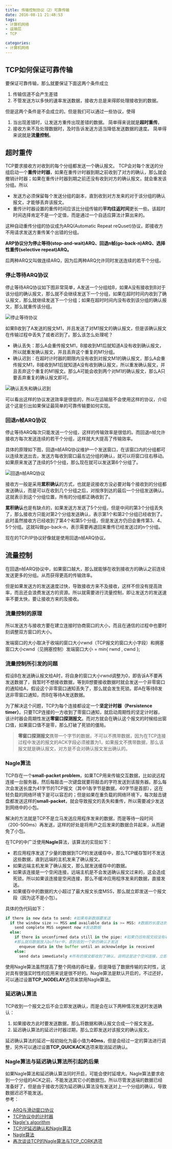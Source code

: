 ```yaml
---
title: 传输控制协议（2）可靠传输
date: 2016-08-11 21:48:53
tags:
- 计算机网络
- 运输层
- TCP

categories:
- 计算机网络
---
```



## TCP如何保证可靠传输

要保证可靠传输，那么就要保证下面这两个条件成立

1. 传输信道不会产生差错
2. 不管发送方以多快的速率发送数据，接收方总是来得即处理接收到的数据。

<!-- more -->
但是这两个条件是不会成立的。但是我们可以通过一些协议，使得

1. 当出现差错时，让发送方重传出现差错的数据。 简单得来说就是**超时重传**。
2. 接收方来不及处理数据时，及时告诉发送方适当降低发送数据的速度。  简单得来说就是**流量控制**。


## 超时重传
TCP要求接收方对收到的每个分组都发送一个确认报文。
TCP会对每个发送的分组启动一个**重传计时器**，如果在重传计时器到期之前收到了对方的确认，那么就会撤销计时器；如果在重传计时器到期之前还没有收到对方的确认报文，就会重发该分组。所以

+ 发送方必须保留每个发送分组的副本，直到收到对方发来的对于该分组的确认报文，才能够丢弃该报文。
+ 重传计时器设置的重传时间应该比分组传输的**平均往返时间**更长一些。该超时时间选择肯定不是一个定值，而是通过一个自适应算法计算出来的。

这种自动重传分组的协议成为ARQ(Automatic Repeat reQuset)协议，即接收方不用请求发送方重传某个出错的分组。

**ARP协议分为停止等待(stop-and-wait)ARQ、回退n帧(go-back-n)ARQ、选择性重传(selective repeat)ARQ。**

后两种ARQ又叫做连续ARQ，因为后两种ARQ允许同时发送连续的若干个分组。
### 停止等待ARQ协议

停止等待ARQ协议如下图非常简单，A发送一个分组给B，如果A没有接收到B对于该分组的确认报文，那么就不会继续发送下一个分组，如果在超时时间内收到了确认报文，那么就继续发送下一个分组；如果在超时时间内没有收到该分组的确认报文，那么就重传该分组。

![停止等待协议](stop_waitting_protocol.png)

如果B收到了A发送的报文M1，并且发送了对M1报文的确认报文，但是该确认报文在传输过程中丢失了或者迟到了。那么该怎么处理呢？
+ 确认丢失：那么A会重传报文M1，B接收到M1后就知道A没有收到确认报文，所以就重发确认报文，并且丢弃这个重复的M1分组。
+ 确认迟到：在超时计时器的期限内没有收到对报文M1的确认报文，那么A会重传报文M1，B接收到M1后就知道A没有收到确认报文，所以重发确认报文，并且丢弃这个重复的M1报文。那么A可能会收到两个对M1的确认报文，那么A只要丢弃重复的确认报文即可。

![确认丢失和确认迟到](verify_lost_and_verify_late.png)

可以看出这样的协议发送效率是很低的，所以在运输层不会使用这样的协议，介绍这个这是引出如果保证最简单的可靠传输要如何实现。


### 回退n帧ARQ协议

停止等待ARQ每次只能发送一个分组，这样的传输效率是很低的。而回退n帧允许接收方每次发送连续的若干个分组，这样就大大提高了传输效率。

具体的原理如下图，回退n帧ARQ协议维护一个发送窗口，在该窗口内的分组都可以连续发送出去，发送方每收到窗口最左边分组的确认，就可以将窗口往右移动。如果原来发送了连续的5个分组，那么现在就可以发送第6个分组了。

![回退n帧ARQ协议](go_back_n.png)

接收方一般是采用**累积确认**的方式，也就是说接收方没必要对每个接收到的分组都发送确认，而是可以在收到几个分组之后，对按序到达的最后一个分组发送确认。这就表示到这个分组位置，所有的分组都正确收到了。

**累积确认**也是有缺点的，如果发送方发送了5个分组，但是中间的第3个分组丢失了，那么接收方只能对第2个分组发送确认，表示第1个和第2个分组已经收到了。此时虽然接收方已经收到了第4个和第5个分组，但是发送方仍旧会重传第3、4、5个分组。这就叫做go-back-n，表示需要再退回来重传已经发送过的n个分组。

现在的TCP/IP协议好像就是使用回退n帧ARQ协议。

## 流量控制
在回退n帧ARQ协议中，如果窗口越大，那么就能够在收到接收方的确认之前连续发送更多的分组。从而获得更高的传输效率。

但是如果发送方的发送速度过快，导致接收方来不及接收，这样不但没有提高效率，而且还会浪费发送方的资源。所以就需要进行流量控制，即让发送方的发送速率不要太快，要让接收方来的及接收。

### 流量控制的原理

所以发送方与接收方要在建立连接时协商窗口的大小，而且在通信的过程中也要时刻调整双方窗口的大小。

发端窗口的大小取决于收端的窗口大小rwnd（TCP报文的窗口大小字段）和拥塞窗口大小cwnd（见拥塞控制）发端窗口大小 = min{ rwnd , cwnd };

### 流量控制所引发的问题
假设B在发送确认报文给A时，将自身的窗口大小rwnd调整为0，即告诉A不要再发送数据了，我暂时不想接收数据，等到B想要接收数据时就会发送一个非零窗口的通知给A，假设这个非零窗口通知丢失了，那么就会发生死锁。即A在等待B发送非零窗口通知，而B在等待A发送数据。

为了解决这个问题，TCP为每个连接都设定一个**坚定计时器（Persistence timer）**。只要TCP连接的一方收到了零窗口通知，就启动周期性的坚定计时器，该计时器会周期性发送**零窗口探测报文**。而对方就会在确认这个报文的时候给出窗口值，如果窗口值不是零，那么打破了死锁的僵局。

> **零窗口探测报文**携带一个字节的数据，不可以不携带数据，因为在TCP连接过程中发送的报文的ACK字段必须被置为1，如果报文不携带数据，那么该报文就是确认报文，对方是不会对确认报文发出确认的。

### Nagle算法

TCP存在一个**small-packet problem**，如果TCP用来传输交互数据，比如说远程连接一台服务器，然后每敲击一次键盘就要将敲击的字符发送到该服务器。那么每次会发送长度为41字节的TCP报文（其中1各字节是数据，40字节是首部），这在轻负载的网络环境下是可以容忍的；但是如果在重负载的网络环境下，每次敲击键盘都发送这样的**small-packet**，就会导致报文的丢失和重传，所以需要减少发送到网络中的小包。

解决的方法就是TCP不是立马发送应用程序发来的数据，而是等待一段时间（200-500ms）再发送，这样的好处是将用户之后发来的数据合并起来，从而避免了小包。

在TCP的中广泛使用**Nagle**算法，该算法的实现如下：
+ 若应用程序发送了少量的数据到TCP的发送缓存中，那么TCP缓存暂时不发送这些数据，直到远端的主机发来了确认报文。
+ 如果远端主机发来了确认报文，那么就发送缓存中的数据。
+ 如果该连接是一个空闲连接，远端主机是不会发送确认报文过来的，这会造成死锁。所以如果该连接是空闲连接，那么不缓冲应用程序发来的数据，直接发送。
+ 如果缓存中的数据的大小超过了最大报文长度MSS，那么就立即发送一个报文段（因为这不是小包）。

具体的伪代码如下：
```python
if there is new data to send: #如果有新数据要发送
  if the window size >= MSS and available data is >= MSS: #数据的长度达到最大报文段
    send complete MSS segment now #发送数据
  else:
    if there is unconfirmed data still in the pipe: #如果仍旧有报文段没有收到确认
	#那么就将数据放入buffer中，直到收到一个新的确认才发送
      enqueue data in the buffer until an acknowledge is received 
    else:
      send data immediately #所有的报文都收到了确认，说明这是这个空闲连接，立即发送数据。
```

使用Nagle算法虽然提高了整个网络的吞吐量，但是降低了数据传输的实时性，这对具有很强实时性的应用来说是很不好的。Nagle算法是默认开启的，不过还好，可以通过设置**TCP_NODELAY**选项来禁用Nagle算法。

### 延迟确认算法

TCP收到一个报文之后不会立即发送确认，而是会在以下两种情况发送时发送确认：
1. 如果接收方此时要发送数据，那么将数据和确认报文合成一个报文发送。
2. 延迟确认算法的延迟计时器过期，那么立即发送对该报文的确认报文。

延迟确认算法的延迟一般初始化为最小值为**40ms**，但是会经过一定的算法进行调整，另外可以通过设置**TCP_QUICKACK**选项来取消延迟确认。


### Nagle算法与延迟确认算法所引起的后果
如果Nagle算法和延迟确认算法同时开启，可能会使时延增大。Nagle算法要求收到一个分组的ACK之前，不能发送其它小的数据包。所以尽管发送端的数据已经准备好了，但是由于接收方因为延迟确认算法没有发送对上一个分组的确认，导致数据迟迟不能发送。
<br />
参考：
+ [ARQ与滑动窗口协议](http://blog.csdn.net/jmq_0000/article/details/7299910)
+ [TCP协议中的计时器](http://www.tuicool.com/articles/bQfmUv)
+ [Nagle's algorithm](https://en.wikipedia.org/wiki/Nagle%27s_algorithm)
+ [ TCP/IP延迟确认和Nagle算法](http://blog.csdn.net/m_vptr/article/details/7093553)
+ [Nagle算法](http://blog.csdn.net/cylan_jia/article/details/7976051)
+ [再次谈谈TCP的Nagle算法与TCP\_CORK选项](http://blog.csdn.net/dog250/article/details/21303679)
